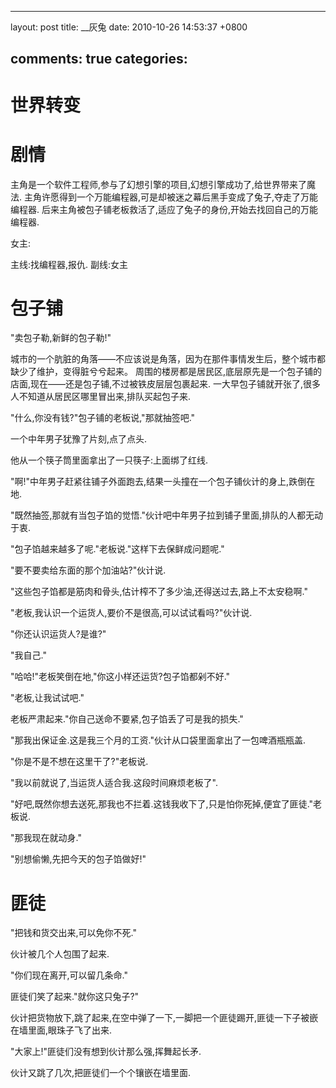 
---
layout: post
title: __灰兔
date: 2010-10-26 14:53:37 +0800

comments: true
categories: 
---

世界转变
========

剧情
====

主角是一个软件工程师,参与了幻想引擎的项目,幻想引擎成功了,给世界带来了魔法.
主角许愿得到一个万能编程器,可是却被迷之幕后黑手变成了兔子,夺走了万能编程器.
后来主角被包子铺老板救活了,适应了兔子的身份,开始去找回自己的万能编程器.

女主:

主线:找编程器,报仇. 副线:女主

包子铺
======

"卖包子勒,新鲜的包子勒!"

城市的一个肮脏的角落——不应该说是角落，因为在那件事情发生后，整个城市都缺少了维护，变得脏兮兮起来。
周围的楼房都是居民区,底层原先是一个包子铺的店面,现在——还是包子铺,不过被铁皮层层包裹起来.
一大早包子铺就开张了,很多人不知道从居民区哪里冒出来,排队买起包子来.

"什么,你没有钱?"包子铺的老板说,"那就抽签吧."

一个中年男子犹豫了片刻,点了点头.

他从一个筷子筒里面拿出了一只筷子:上面绑了红线.

"啊!"中年男子赶紧往铺子外面跑去,结果一头撞在一个包子铺伙计的身上,跌倒在地.

"既然抽签,那就有当包子馅的觉悟."伙计吧中年男子拉到铺子里面,排队的人都无动于衷.

"包子馅越来越多了呢."老板说."这样下去保鲜成问题呢."

"要不要卖给东面的那个加油站?"伙计说.

"这些包子馅都是筋肉和骨头,估计榨不了多少油,还得送过去,路上不太安稳啊."

"老板,我认识一个运货人,要价不是很高,可以试试看吗?"伙计说.

"你还认识运货人?是谁?"

"我自己."

"哈哈!"老板笑倒在地,"你这小样还运货?包子馅都剁不好."

"老板,让我试试吧."

老板严肃起来."你自己送命不要紧,包子馅丢了可是我的损失."

"那我出保证金.这是我三个月的工资."伙计从口袋里面拿出了一包啤酒瓶瓶盖.

"你是不是不想在这里干了?"老板说.

"我以前就说了,当运货人适合我.这段时间麻烦老板了".

"好吧,既然你想去送死,那我也不拦着.这钱我收下了,只是怕你死掉,便宜了匪徒."老板说.

"那我现在就动身."

"别想偷懒,先把今天的包子馅做好!"

匪徒
====

"把钱和货交出来,可以免你不死."

伙计被几个人包围了起来.

"你们现在离开,可以留几条命."

匪徒们笑了起来."就你这只兔子?"

伙计把货物放下,跳了起来,在空中弹了一下,一脚把一个匪徒踢开,匪徒一下子被嵌在墙里面,眼珠子飞了出来.

"大家上!"匪徒们没有想到伙计那么强,挥舞起长矛.

伙计又跳了几次,把匪徒们一个个镶嵌在墙里面.